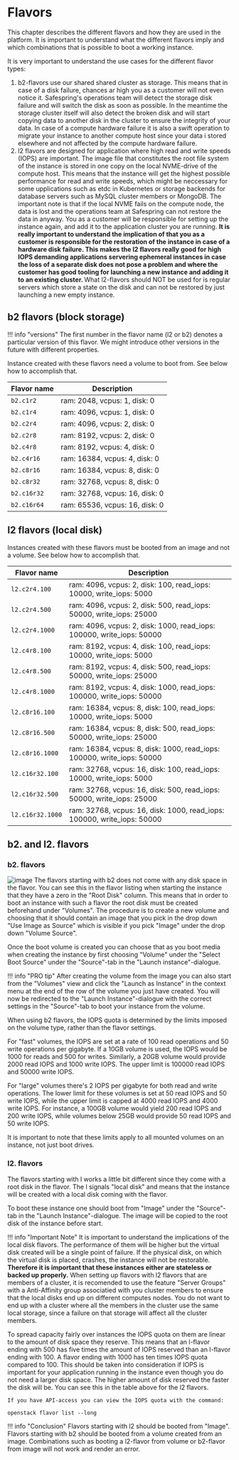 # Flavors
This chapter describes the different flavors and how they are used in the platform. It is important to understand what the different flavors imply and which combinations that is possible to boot a working instance.

It is very important to understand the use cases for the different flavor types:

1. b2-flavors use our shared shared cluster as storage. This means that in case of a disk failure, chances ar high you as a customer will not even notice it. Safespring's operations team will detect the storage disk failure and will switch the disk as soon as possible. In the meantime the storage cluster itself will also detect the broken disk and will start copying data to another disk in the cluster to ensure the integrity of your data. In case of a compute hardware failure it is also a swift operation to migrate your instance to another compute host since your data i stored elsewhere and not affected by the compute hardware failure.
2. l2 flavors are designed for application where high read and write speeds (IOPS) are important. The image file that constitutes the root file system of the instance is stored in one copy on the local NVME-drive of the compute host. This means that the instance will get the highest possible performance for read and write speeds, which might be neccessary for some upplications such as etdc in Kubernetes or storage backends for database servers such as MySQL cluster members or MongoDB. The important note is that if the local NVME fails on the compute node, the data is lost and the operations team at Safespring can not restore the data in anyway. You as a customer will be responsible for setting up the instance again, and add it to the application cluster you are running. <strong> It is really important to understand the implication of that you as a customer is responsible for the restoration of the instance in case of a hardware disk failure. This makes the l2 flavors really good for high IOPS demanding applications servering ephemeral instances in case the loss of a separate disk does not pose a problem and where the customer has good tooling for launching a new instance and adding it to an existing cluster. </strong> What l2-flavors should NOT be used for is regular servers which store a state on the disk and can not be restored by just launching a new empty instance.  

## b2 flavors (block storage)

!!! info "versions"
    The first number in the flavor name (l2 or b2) denotes a particular version of this flavor. We might introduce other versions in the future with different properties.

Instance created with these flavors need a volume to boot from. See below how to accomplish that.

| Flavor name    | Description                                                                  |
| -------------- | ---------------------------------------------------------------------------- |
| `b2.c1r2`      | ram: 2048, vcpus: 1, disk: 0             |
| `b2.c1r4`  | ram: 4096, vcpus: 1, disk: 0             |
| `b2.c2r4`  | ram: 4096, vcpus: 2, disk: 0                           |
| `b2.c2r8`| ram: 8192, vcpus: 2, disk: 0                           |
| `b2.c4r8`| ram: 8192, vcpus: 4, disk: 0 |
| `b2.c4r16`| ram: 16384, vcpus: 4, disk: 0 |
| `b2.c8r16`| ram: 16384, vcpus: 8, disk: 0 |
| `b2.c8r32`| ram: 32768, vcpus: 8, disk: 0 |
| `b2.c16r32`| ram: 32768, vcpus: 16, disk: 0 |
| `b2.c16r64`| ram: 65536, vcpus: 16, disk: 0 |

## l2 flavors (local disk)

Instances created with these flavors must be booted from an image and not a volume. See below how to accomplish that.

| Flavor name    | Description                                                                  |
| -------------- | ---------------------------------------------------------------------------- |
| `l2.c2r4.100`| ram: 4096, vcpus: 2, disk: 100, read_iops: 10000, write_iops: 5000 |
| `l2.c2r4.500`| ram: 4096, vcpus: 2, disk: 500, read_iops: 50000, write_iops: 25000 |
| `l2.c2r4.1000`| ram: 4096, vcpus: 2, disk: 1000, read_iops: 100000, write_iops: 50000 |
| `l2.c4r8.100`| ram: 8192, vcpus: 4, disk: 100, read_iops: 10000, write_iops: 5000 |
| `l2.c4r8.500`| ram: 8192, vcpus: 4, disk: 500, read_iops: 50000, write_iops: 25000 |
| `l2.c4r8.1000`| ram: 8192, vcpus: 4, disk: 1000, read_iops: 100000, write_iops: 50000 |
| `l2.c8r16.100`| ram: 16384, vcpus: 8, disk: 100, read_iops: 10000, write_iops: 5000 |
| `l2.c8r16.500`| ram: 16384, vcpus: 8, disk: 500, read_iops: 50000, write_iops: 25000 |
| `l2.c8r16.1000`| ram: 16384, vcpus: 8, disk: 1000, read_iops: 100000, write_iops: 50000 |
| `l2.c16r32.100`| ram: 32768, vcpus: 16, disk: 100, read_iops: 10000, write_iops: 5000 |
| `l2.c16r32.500`| ram: 32768, vcpus: 16, disk: 500, read_iops: 50000, write_iops: 25000 |
| `l2.c16r32.1000`| ram: 32768, vcpus: 16, disk: 1000, read_iops: 100000, write_iops: 50000 |

## b2. and l2. flavors

### b2. flavors

![image](../images/np-storage-types.png)
The flavors starting with b2 does not come with any disk space in the flavor. You can see this in the flavor listing when starting the instance that they have a zero in the "Root Disk" column. This means that in order to boot an instance with such a flavor the root disk must be created beforehand under "Volumes". The procedure is to create a new volume and choosing that it should contain an image that you pick in the drop down "Use Image as Source" which is visible if you pick "Image" under the drop down "Volume Source".

Once the boot volume is created you can choose that as you boot media when creating the instance by first choosing "Volume" under the "Select Boot Source" under the "Source"-tab in the "Launch instance"-dialogue. 

!!! info "PRO tip"
    After creating the volume from the image you can also start from the "Volumes" view and click the "Launch as Instance" in the context menu at the end of the row of the volume you just have created. You will now be redirected to the "Launch Instance"-dialogue with the correct settings in the "Source"-tab to boot your instance from the volume.

When using b2 flavors, the IOPS quota is determined by the limits imposed on the
volume type, rather than the flavor settings.

For "fast" volumes, the IOPS are set at a rate of 100 read operations and 50
write operations per gigabyte. If a 10GB volume is used, the IOPS would be 1000
for reads and 500 for writes. Similarly, a 20GB volume would provide 2000 read
IOPS and 1000 write IOPS. The upper limit is 100000 read IOPS and 50000 write
IOPS.

For "large" volumes there's 2 IOPS per gigabyte for both read and write
operations. The lower limit for these volumes is set at 50 read IOPS and 50
write IOPS, while the upper limit is capped at 4000 read IOPS and 4000 write
IOPS. For instance, a 100GB volume would yield 200 read IOPS and 200 write IOPS,
while volumes below 25GB would provide 50 read IOPS and 50 write IOPS.

It is important to note that these limits apply to all mounted volumes on an
instance, not just boot drives.

### l2. flavors

The flavors starting with l works a little bit different since they come with a root disk in the flavor. The l signals "local disk" and means that the instance will be created with a local disk coming with the flavor.

To boot these instance one should boot from "Image" under the "Source"-tab in the "Launch Instance"-dialogue. The image will be copied to the root disk of the instance before start.

!!! info "Important Note"
    It is important to understand the implications of the local disk flavors. The performance of them will be higher but the virtual disk created will be a single point of failure. If the physical disk, on which the virtual disk is placed, crashes, the instance will not be restorable. **Therefore it is important that these instances either are stateless or backed up properly.** When setting up flavors with l2 flavors that are members of a cluster, it is recomended to use the feature "Server Groups" with a Anti-Affinity group associatied with you cluster members to ensure that the local disks end up on different computes nodes. You do not want to end up with a cluster where all the members in the cluster use the same local storage, since a failure on that storage will affect all the cluster members.


To spread capacity fairly over instances the IOPS quota on them are linear to the amount of disk space they reserve. This means that an l-flavor ending with 500 has five times the amount of IOPS reserved than an l-flavor ending with 100. A flavor ending with 1000 has ten times IOPS quota compared to 100. This should be taken into consideration if IOPS is important for your application running in the instance even though you do not need a larger disk space. The higher amount of disk reserved the faster the disk will be. You can see this in the table above for the l2 flavors. 

    If you have API-access you can view the IOPS quota with the command:

    openstack flavor list --long

!!! info "Conclusion"
    Flavors starting with l2 should be booted from "Image". Flavors starting with b2 should be booted from a volume created from an image. Combinations such as booting a l2-flavor from volume or b2-flavor from image will not work and render an error.
